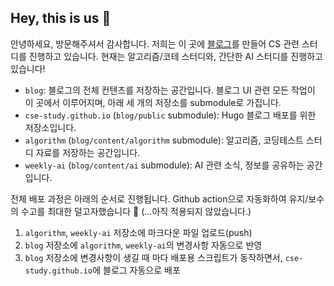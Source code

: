 ## Hey, this is us 👋

안녕하세요, 방문해주셔서 감사합니다. 저희는 이 곳에 [블로그](https://cse-study.github.io/main/home/)를 만들어 CS 관련 스터디를 진행하고 있습니다. 현재는 알고리즘/코테 스터디와, 간단한 AI 스터디를 진행하고 있습니다! 

- `blog`: 블로그의 전체 컨텐츠를 저장하는 공간입니다. 블로그 UI 관련 모든 작업이 이 곳에서 이루어지며, 아래 세 개의 저장소를 submodule로 가집니다.
- `cse-study.github.io` (`blog/public` submodule): Hugo 블로그 배포를 위한 저장소입니다.
- `algorithm` (`blog/content/algorithm` submodule): 알고리즘, 코딩테스트 스터디 자료를 저장하는 공간입니다.
- `weekly-ai` (`blog/content/ai` submodule): AI 관련 소식, 정보를 공유하는 공간입니다.

전체 배포 과정은 아래의 순서로 진행됩니다. Github action으로 자동화하여 유지/보수의 수고를 최대한 덜고자했습니다 🙌 (...아직 적용되지 않았습니다.)

1. `algorithm`, `weekly-ai` 저장소에 마크다운 파일 업로드(push)
2. `blog` 저장소에 `algorithm`, `weekly-ai`의 변경사항 자동으로 반영
3. `blog` 저장소에 변경사항이 생길 때 마다 배포용 스크립트가 동작하면서, `cse-study.github.io`에 블로그 자동으로 배포

